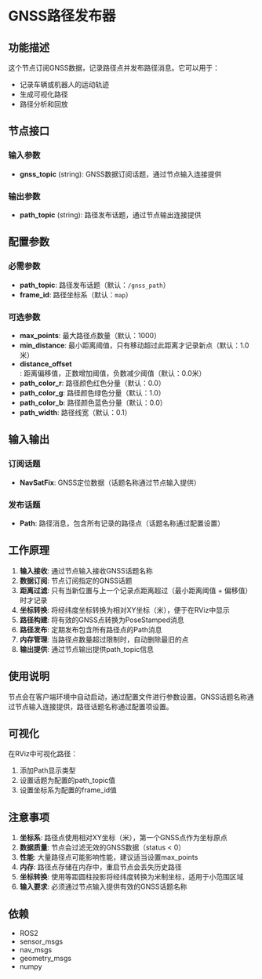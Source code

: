 # GNSS路径发布器

## 功能描述
这个节点订阅GNSS数据，记录路径点并发布路径消息。它可以用于：
- 记录车辆或机器人的运动轨迹
- 生成可视化路径
- 路径分析和回放

## 节点接口

### 输入参数
- **gnss_topic** (string): GNSS数据订阅话题，通过节点输入连接提供

### 输出参数
- **path_topic** (string): 路径发布话题，通过节点输出连接提供

## 配置参数

### 必需参数
- **path_topic**: 路径发布话题（默认：`/gnss_path`）
- **frame_id**: 路径坐标系（默认：`map`）

### 可选参数
- **max_points**: 最大路径点数量（默认：1000）
- **min_distance**: 最小距离阈值，只有移动超过此距离才记录新点（默认：1.0米）
- **distance_offset**: 距离偏移值，正数增加阈值，负数减少阈值（默认：0.0米）
- **path_color_r**: 路径颜色红色分量（默认：0.0）
- **path_color_g**: 路径颜色绿色分量（默认：1.0）
- **path_color_b**: 路径颜色蓝色分量（默认：0.0）
- **path_width**: 路径线宽（默认：0.1）

## 输入输出

### 订阅话题
- **NavSatFix**: GNSS定位数据（话题名称通过节点输入提供）

### 发布话题
- **Path**: 路径消息，包含所有记录的路径点（话题名称通过配置设置）

## 工作原理

1. **输入接收**: 通过节点输入接收GNSS话题名称
2. **数据订阅**: 节点订阅指定的GNSS话题
3. **距离过滤**: 只有当新位置与上一个记录点距离超过（最小距离阈值 + 偏移值）时才记录
4. **坐标转换**: 将经纬度坐标转换为相对XY坐标（米），便于在RViz中显示
5. **路径构建**: 将有效的GNSS点转换为PoseStamped消息
6. **路径发布**: 定期发布包含所有路径点的Path消息
7. **内存管理**: 当路径点数量超过限制时，自动删除最旧的点
8. **输出提供**: 通过节点输出提供path_topic信息

## 使用说明

节点会在客户端环境中自动启动，通过配置文件进行参数设置。GNSS话题名称通过节点输入连接提供，路径话题名称通过配置项设置。

## 可视化

在RViz中可视化路径：
1. 添加Path显示类型
2. 设置话题为配置的path_topic值
3. 设置坐标系为配置的frame_id值

## 注意事项

1. **坐标系**: 路径点使用相对XY坐标（米），第一个GNSS点作为坐标原点
2. **数据质量**: 节点会过滤无效的GNSS数据（status < 0）
3. **性能**: 大量路径点可能影响性能，建议适当设置max_points
4. **内存**: 路径点存储在内存中，重启节点会丢失历史路径
5. **坐标转换**: 使用等距圆柱投影将经纬度转换为米制坐标，适用于小范围区域
6. **输入要求**: 必须通过节点输入提供有效的GNSS话题名称

## 依赖

- ROS2
- sensor_msgs
- nav_msgs
- geometry_msgs
- numpy 